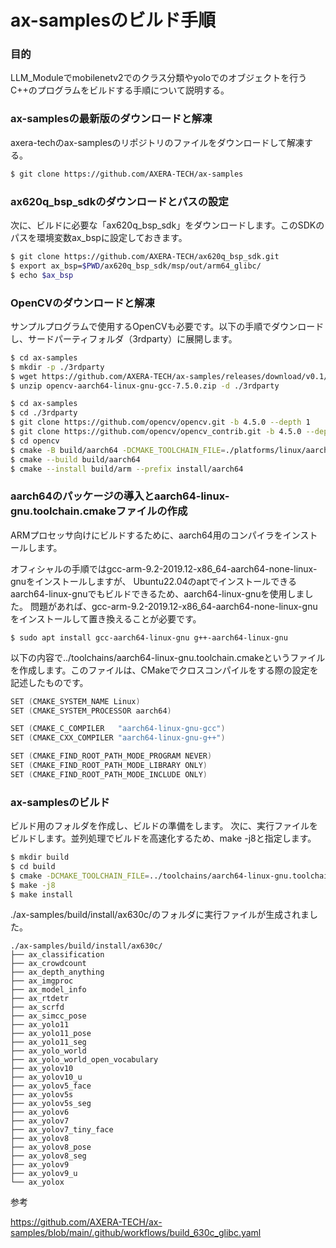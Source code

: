 # ax-samplesのビルド手順

### 目的
LLM_Moduleでmobilenetv2でのクラス分類やyoloでのオブジェクトを行うC++のプログラムをビルドする手順について説明する。


### ax-samplesの最新版のダウンロードと解凍
axera-techのax-samplesのリポジトリのファイルをダウンロードして解凍する。

```bash
$ git clone https://github.com/AXERA-TECH/ax-samples
```

### ax620q_bsp_sdkのダウンロードとパスの設定
次に、ビルドに必要な「ax620q_bsp_sdk」をダウンロードします。このSDKのパスを環境変数ax_bspに設定しておきます。


```bash
$ git clone https://github.com/AXERA-TECH/ax620q_bsp_sdk.git
$ export ax_bsp=$PWD/ax620q_bsp_sdk/msp/out/arm64_glibc/
$ echo $ax_bsp
```


### OpenCVのダウンロードと解凍
サンプルプログラムで使用するOpenCVも必要です。以下の手順でダウンロードし、サードパーティフォルダ（3rdparty）に展開します。

```bash
$ cd ax-samples
$ mkdir -p ./3rdparty
$ wget https://github.com/AXERA-TECH/ax-samples/releases/download/v0.1/opencv-aarch64-linux-gnu-gcc-7.5.0.zip
$ unzip opencv-aarch64-linux-gnu-gcc-7.5.0.zip -d ./3rdparty
```

```bash
$ cd ax-samples
$ cd ./3rdparty
$ git clone https://github.com/opencv/opencv.git -b 4.5.0 --depth 1 
$ git clone https://github.com/opencv/opencv_contrib.git -b 4.5.0 --depth 1
$ cd opencv
$ cmake -B build/aarch64 -DCMAKE_TOOLCHAIN_FILE=./platforms/linux/aarch64-gnu.toolchain.cmake -DOPENCV_EXTRA_MODULES_PATH=../opencv_contrib/modules/ -DBUILD_LIST=tracking,imgcodecs,videoio,highgui,features2d,ml,xfeatures2d -DCMAKE_BUILD_TYPE=Release . 
$ cmake --build build/aarch64
$ cmake --install build/arm --prefix install/aarch64

```

### aarch64のパッケージの導入とaarch64-linux-gnu.toolchain.cmakeファイルの作成

ARMプロセッサ向けにビルドするために、aarch64用のコンパイラをインストールします。

オフィシャルの手順ではgcc-arm-9.2-2019.12-x86_64-aarch64-none-linux-gnuをインストールしますが、
Ubuntu22.04のaptでインストールできるaarch64-linux-gnuでもビルドできるため、aarch64-linux-gnuを使用しました。
問題があれば、gcc-arm-9.2-2019.12-x86_64-aarch64-none-linux-gnuをインストールして置き換えることが必要です。

```
$ sudo apt install gcc-aarch64-linux-gnu g++-aarch64-linux-gnu
```

以下の内容で../toolchains/aarch64-linux-gnu.toolchain.cmakeというファイルを作成します。このファイルは、CMakeでクロスコンパイルをする際の設定を記述したものです。

```cpp
SET (CMAKE_SYSTEM_NAME Linux)
SET (CMAKE_SYSTEM_PROCESSOR aarch64)

SET (CMAKE_C_COMPILER   "aarch64-linux-gnu-gcc")
SET (CMAKE_CXX_COMPILER "aarch64-linux-gnu-g++")

SET (CMAKE_FIND_ROOT_PATH_MODE_PROGRAM NEVER)
SET (CMAKE_FIND_ROOT_PATH_MODE_LIBRARY ONLY)
SET (CMAKE_FIND_ROOT_PATH_MODE_INCLUDE ONLY)
```



### ax-samplesのビルド

ビルド用のフォルダを作成し、ビルドの準備をします。
次に、実行ファイルをビルドします。並列処理でビルドを高速化するため、make -j8と指定します。

```bash
$ mkdir build
$ cd build
$ cmake -DCMAKE_TOOLCHAIN_FILE=../toolchains/aarch64-linux-gnu.toolchain.cmake -DBSP_MSP_DIR=${ax_bsp}/ -DAXERA_TARGET_CHIP=ax630c ..
$ make -j8
$ make install
```


./ax-samples/build/install/ax630c/のフォルダに実行ファイルが生成されました。

```
./ax-samples/build/install/ax630c/
├── ax_classification
├── ax_crowdcount
├── ax_depth_anything
├── ax_imgproc
├── ax_model_info
├── ax_rtdetr
├── ax_scrfd
├── ax_simcc_pose
├── ax_yolo11
├── ax_yolo11_pose
├── ax_yolo11_seg
├── ax_yolo_world
├── ax_yolo_world_open_vocabulary
├── ax_yolov10
├── ax_yolov10_u
├── ax_yolov5_face
├── ax_yolov5s
├── ax_yolov5s_seg
├── ax_yolov6
├── ax_yolov7
├── ax_yolov7_tiny_face
├── ax_yolov8
├── ax_yolov8_pose
├── ax_yolov8_seg
├── ax_yolov9
├── ax_yolov9_u
└── ax_yolox

```


参考

https://github.com/AXERA-TECH/ax-samples/blob/main/.github/workflows/build_630c_glibc.yaml




